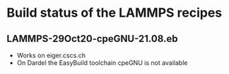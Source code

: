 # Build status of the LAMMPS recipes

## LAMMPS-29Oct20-cpeGNU-21.08.eb
- Works on eiger.cscs.ch
- On Dardel the EasyBuild toolchain cpeGNU is not available
